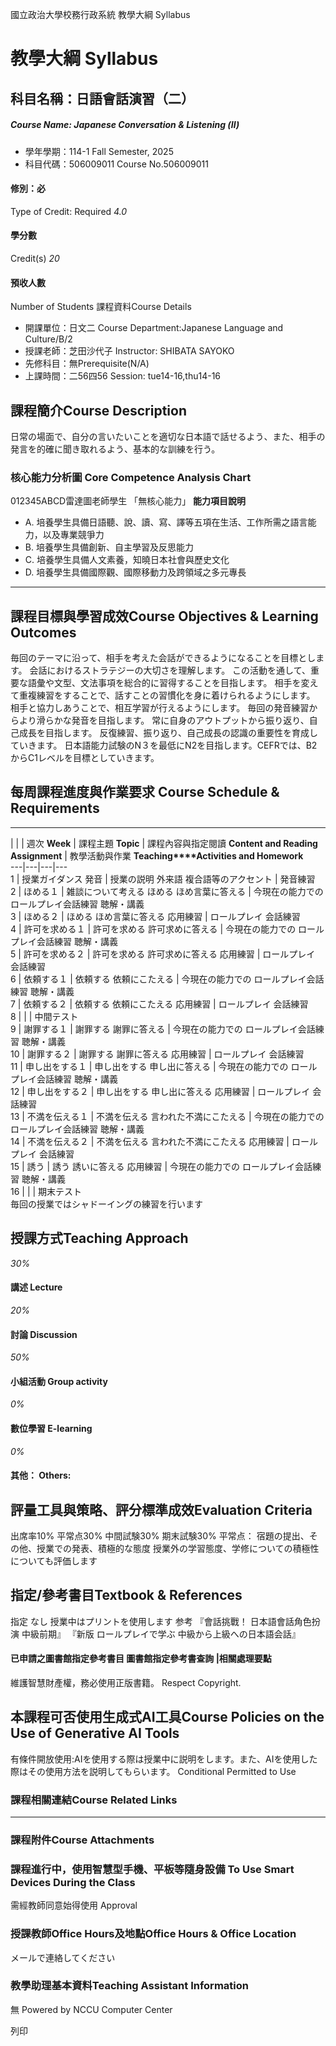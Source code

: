 國立政治大學校務行政系統 教學大綱 Syllabus
# 教學大綱 Syllabus
##  科目名稱：日語會話演習（二）
#####  Course Name: Japanese Conversation & Listening (Ⅱ)
  * 學年學期：114-1 Fall Semester, 2025 
  * 科目代碼：506009011 Course No.506009011


#### 修別：必
Type of Credit: Required 
_4.0_
#### 學分數
Credit(s)
_20_
#### 預收人數
Number of Students
課程資料Course Details
  * 開課單位：日文二 Course Department:Japanese Language and Culture/B/2 
  * 授課老師：芝田沙代子 Instructor: SHIBATA SAYOKO 
  * 先修科目：無Prerequisite(N/A)
  * 上課時間：二56四56 Session: tue14-16,thu14-16


##  課程簡介Course Description
日常の場面で、自分の言いたいことを適切な日本語で話せるよう、また、相手の発言を的確に聞き取れるよう、基本的な訓練を行う。
###  核心能力分析圖 Core Competence Analysis Chart
012345ABCD雷達圖老師學生
「無核心能力」 
**能力項目說明**
  * A. 培養學生具備日語聽、說、讀、寫、譯等五項在生活、工作所需之語言能力，以及專業競爭力
  * B. 培養學生具備創新、自主學習及反思能力
  * C. 培養學生具備人文素養，知曉日本社會與歷史文化
  * D. 培養學生具備國際觀、國際移動力及跨領域之多元專長


* * *
##  課程目標與學習成效Course Objectives & Learning Outcomes 
毎回のテーマに沿って、相手を考えた会話ができるようになることを目標とします。
会話におけるストラテジーの大切さを理解します。
この活動を通して、重要な語彙や文型、文法事項を総合的に習得することを目指します。
相手を変えて重複練習をすることで、話すことの習慣化を身に着けられるようにします。
相手と協力しあうことで、相互学習が行えるようにします。
毎回の発音練習からより滑らかな発音を目指します。
常に自身のアウトプットから振り返り、自己成長を目指します。
反復練習、振り返り、自己成長の認識の重要性を育成していきます。
日本語能力試験のN３を最低にN2を目指します。CEFRでは、B2からC1レベルを目標としていきます。
##  每周課程進度與作業要求 Course Schedule & Requirements  
---  
|  |  |  週次 **Week** |  課程主題 **Topic** |  課程內容與指定閱讀 **Content and Reading Assignment** |  教學活動與作業 **Teaching****Activities and Homework**  
---|---|---|---  
1 |  授業ガイダンス 発音 |  授業の説明 外来語 複合語等のアクセント |  発音練習  
2 |  ほめる１ |  雑談について考える ほめる ほめ言葉に答える |  今現在の能力での ロールプレイ会話練習 聴解・講義  
3 |  ほめる２ |  ほめる ほめ言葉に答える 応用練習 |  ロールプレイ 会話練習  
4 |  許可を求める１ |  許可を求める 許可求めに答える |  今現在の能力での ロールプレイ会話練習 聴解・講義  
5 |  許可を求める２ |  許可を求める 許可求めに答える 応用練習 |  ロールプレイ 会話練習  
6 |  依頼する１ |  依頼する 依頼にこたえる |  今現在の能力での ロールプレイ会話練習 聴解・講義  
7 |  依頼する２ |  依頼する 依頼にこたえる 応用練習 |  ロールプレイ 会話練習  
8 |  |  |  中間テスト  
9 |  謝罪する１ |  謝罪する 謝罪に答える |  今現在の能力での ロールプレイ会話練習 聴解・講義  
10 |  謝罪する２ |  謝罪する 謝罪に答える 応用練習 |  ロールプレイ 会話練習  
11 |  申し出をする１ |  申し出をする 申し出に答える |  今現在の能力での ロールプレイ会話練習 聴解・講義  
12 |  申し出をする２ |  申し出をする 申し出に答える 応用練習 |  ロールプレイ 会話練習  
13 |  不満を伝える１ |  不満を伝える 言われた不満にこたえる |  今現在の能力での ロールプレイ会話練習 聴解・講義  
14 |  不満を伝える２ |  不満を伝える 言われた不満にこたえる 応用練習 |  ロールプレイ 会話練習  
15 |  誘う |  誘う 誘いに答える 応用練習 |  今現在の能力での ロールプレイ会話練習 聴解・講義  
16 |  |  |  期末テスト  
毎回の授業ではシャドーイングの練習を行います  
##  授課方式Teaching Approach
_30%_
####  講述 Lecture
_20%_
####  討論 Discussion
_50%_
####  小組活動 Group activity
_0%_
####  數位學習 E-learning
_0%_
####  其他： Others:
##  評量工具與策略、評分標準成效Evaluation Criteria
出席率10% 平常点30% 中間試験30% 期末試験30%
平常点： 宿題の提出、その他、授業での発表、積極的な態度
授業外の学習態度、学修についての積極性についても評価します
##  指定/參考書目Textbook & References
指定 なし 授業中はプリントを使用します
参考
『會話挑戰！ 日本語會話角色扮演 中級前期』
『新版 ロールプレイで学ぶ 中級から上級への日本語会話』  

####  已申請之圖書館指定參考書目  圖書館指定參考書查詢 |相關處理要點
維護智慧財產權，務必使用正版書籍。 Respect Copyright.
##  本課程可否使用生成式AI工具Course Policies on the Use of Generative AI Tools
有條件開放使用:AIを使用する際は授業中に説明をします。また、AIを使用した際はその使用方法を説明してもらいます。 Conditional Permitted to Use 
###  課程相關連結Course Related Links
* * *
###  課程附件Course Attachments
###  課程進行中，使用智慧型手機、平板等隨身設備 To Use Smart Devices During the Class
需經教師同意始得使用  Approval
###  授課教師Office Hours及地點Office Hours & Office Location
メールで連絡してください
###  教學助理基本資料Teaching Assistant Information
無
Powered by NCCU Computer Center
  
列印

